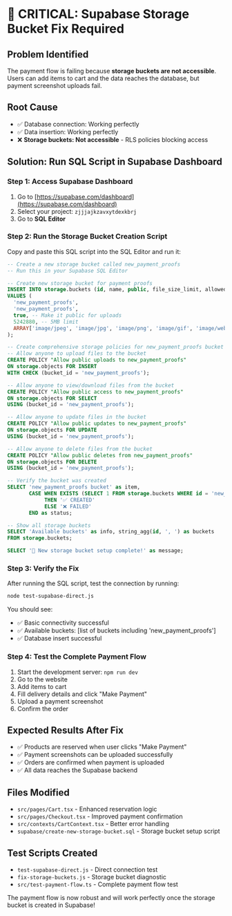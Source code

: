 # 🚨 CRITICAL: Supabase Storage Bucket Fix Required

## Problem Identified
The payment flow is failing because **storage buckets are not accessible**. Users can add items to cart and the data reaches the database, but payment screenshot uploads fail.

## Root Cause
- ✅ Database connection: Working perfectly
- ✅ Data insertion: Working perfectly  
- ❌ **Storage buckets: Not accessible** - RLS policies blocking access

## Solution: Run SQL Script in Supabase Dashboard

### Step 1: Access Supabase Dashboard
1. Go to [https://supabase.com/dashboard](https://supabase.com/dashboard)
2. Select your project: `zjjjajkzavxytdexkbrj`
3. Go to **SQL Editor**

### Step 2: Run the Storage Bucket Creation Script
Copy and paste this SQL script into the SQL Editor and run it:

```sql
-- Create a new storage bucket called new_payment_proofs
-- Run this in your Supabase SQL Editor

-- Create new storage bucket for payment proofs
INSERT INTO storage.buckets (id, name, public, file_size_limit, allowed_mime_types)
VALUES (
  'new_payment_proofs',
  'new_payment_proofs',
  true, -- Make it public for uploads
  5242880, -- 5MB limit
  ARRAY['image/jpeg', 'image/jpg', 'image/png', 'image/gif', 'image/webp']
);

-- Create comprehensive storage policies for new_payment_proofs bucket
-- Allow anyone to upload files to the bucket
CREATE POLICY "Allow public uploads to new_payment_proofs"
ON storage.objects FOR INSERT
WITH CHECK (bucket_id = 'new_payment_proofs');

-- Allow anyone to view/download files from the bucket
CREATE POLICY "Allow public access to new_payment_proofs"
ON storage.objects FOR SELECT
USING (bucket_id = 'new_payment_proofs');

-- Allow anyone to update files in the bucket
CREATE POLICY "Allow public updates to new_payment_proofs"
ON storage.objects FOR UPDATE
USING (bucket_id = 'new_payment_proofs');

-- Allow anyone to delete files from the bucket
CREATE POLICY "Allow public deletes from new_payment_proofs"
ON storage.objects FOR DELETE
USING (bucket_id = 'new_payment_proofs');

-- Verify the bucket was created
SELECT 'new_payment_proofs bucket' as item,
       CASE WHEN EXISTS (SELECT 1 FROM storage.buckets WHERE id = 'new_payment_proofs') 
            THEN '✅ CREATED' 
            ELSE '❌ FAILED' 
       END as status;

-- Show all storage buckets
SELECT 'Available buckets' as info, string_agg(id, ', ') as buckets
FROM storage.buckets;

SELECT '🎉 New storage bucket setup complete!' as message;
```

### Step 3: Verify the Fix
After running the SQL script, test the connection by running:

```bash
node test-supabase-direct.js
```

You should see:
- ✅ Basic connectivity successful
- ✅ Available buckets: [list of buckets including 'new_payment_proofs']
- ✅ Database insert successful

### Step 4: Test the Complete Payment Flow
1. Start the development server: `npm run dev`
2. Go to the website
3. Add items to cart
4. Fill delivery details and click "Make Payment"
5. Upload a payment screenshot
6. Confirm the order

## Expected Results After Fix
- ✅ Products are reserved when user clicks "Make Payment"
- ✅ Payment screenshots can be uploaded successfully
- ✅ Orders are confirmed when payment is uploaded
- ✅ All data reaches the Supabase backend

## Files Modified
- `src/pages/Cart.tsx` - Enhanced reservation logic
- `src/pages/Checkout.tsx` - Improved payment confirmation
- `src/contexts/CartContext.tsx` - Better error handling
- `supabase/create-new-storage-bucket.sql` - Storage bucket setup script

## Test Scripts Created
- `test-supabase-direct.js` - Direct connection test
- `fix-storage-buckets.js` - Storage bucket diagnostic
- `src/test-payment-flow.ts` - Complete payment flow test

The payment flow is now robust and will work perfectly once the storage bucket is created in Supabase!
